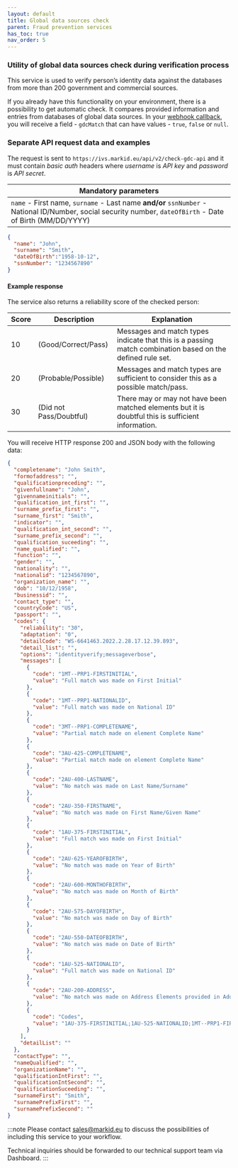 ```yaml
---
layout: default
title: Global data sources check
parent: Fraud prevention services
has_toc: true
nav_order: 5
---
```


### Utility of global data sources check during verification process

This service is used to verify person’s identity data against the databases from more than 200 government and commercial sources.

If you already have this functionality on your environment, there is a possibility to get automatic check. It compares provided information and entries from databases of global data sources. In your [webhook callback](/pages/faud-prevention-services/ResultCallback), you will receive a field - `gdcMatch` that can have values - `true`, `false` or `null`. 


### Separate API request data and examples

The request is sent to `https://ivs.markid.eu/api/v2/check-gdc-api` and it must contain *basic auth* headers where *username* is *API key* and *password* is *API secret*.

| Mandatory parameters                                                                                                             |
|----------------------------------------------------------------------------------------------------------------------------------|
| `name` - First name, `surname` - Last name **and/or** `ssnNumber` - National ID/Number, social security number, `dateOfBirth` - Date of Birth (MM/DD/YYYY) |

```json
{
  "name": "John",
  "surname": "Smith",
  "dateOfBirth":"1958-10-12",
  "ssnNumber": "1234567890"
}
```

#### Example response
The service also returns a reliability score of the checked person:

|Score|Description|Explanation|
|---|---|---|
10|(Good/Correct/Pass)|Messages and match types indicate that this is a passing match combination based on the defined rule set.|
20 | (Probable/Possible) | Messages and match types are sufficient to consider this as a possible match/pass.|
30 | (Did not Pass/Doubtful) | There may or may not have been matched elements but it is doubtful this is sufficient information.|

You will receive HTTP response 200 and JSON body with the following data:

```json
{
  "completename": "John Smith",
  "formofaddress": "",
  "qualificationpreceding": "",
  "givenfullname": "John",
  "givennameinitials": "",
  "qualification_int_first": "",
  "surname_prefix_first": "",
  "surname_first": "Smith",
  "indicator": "",
  "qualification_int_second": "",
  "surname_prefix_second": "",
  "qualification_suceeding": "",
  "name_qualified": "",
  "function": "",
  "gender": "",
  "nationality": "",
  "nationalid": "1234567890",
  "organization_name": "",
  "dob": "10/12/1958",
  "businessid": "",
  "contact_type": "",
  "countryCode": "US",
  "passport": "",
  "codes": {
    "reliability": "30",
    "adaptation": "0",
    "detailCode": "WS-6641463.2022.2.28.17.12.39.893",
    "detail_list": "",
    "options": "identityverify;messageverbose",
    "messages": [
      {
        "code": "1MT--PRP1-FIRSTINITIAL",
        "value": "Full match was made on First Initial"
      },
      {
        "code": "1MT--PRP1-NATIONALID",
        "value": "Full match was made on National ID"
      },
      {
        "code": "3MT--PRP1-COMPLETENAME",
        "value": "Partial match made on element Complete Name"
      },
      {
        "code": "3AU-425-COMPLETENAME",
        "value": "Partial match made on element Complete Name"
      },
      {
        "code": "2AU-400-LASTNAME",
        "value": "No match was made on Last Name/Surname"
      },
      {
        "code": "2AU-350-FIRSTNAME",
        "value": "No match was made on First Name/Given Name"
      },
      {
        "code": "1AU-375-FIRSTINITIAL",
        "value": "Full match was made on First Initial"
      },
      {
        "code": "2AU-625-YEAROFBIRTH",
        "value": "No match was made on Year of Birth"
      },
      {
        "code": "2AU-600-MONTHOFBIRTH",
        "value": "No match was made on Month of Birth"
      },
      {
        "code": "2AU-575-DAYOFBIRTH",
        "value": "No match was made on Day of Birth"
      },
      {
        "code": "2AU-550-DATEOFBIRTH",
        "value": "No match was made on Date of Birth"
      },
      {
        "code": "1AU-525-NATIONALID",
        "value": "Full match was made on National ID"
      },
      {
        "code": "2AU-200-ADDRESS",
        "value": "No match was made on Address Elements provided in Address Lines"
      },
      {
        "code": "Codes",
        "value": "1AU-375-FIRSTINITIAL;1AU-525-NATIONALID;1MT--PRP1-FIRSTINITIAL;1MT--PRP1-NATIONALID;2AU-200-ADDRESS;2AU-350-FIRSTNAME;2AU-400-LASTNAME;2AU-550-DATEOFBIRTH;2AU-575-DAYOFBIRTH;2AU-600-MONTHOFBIRTH;2AU-625-YEAROFBIRTH;3AU-425-COMPLETENAME;3MT--PRP1-COMPLETENAME;"
      }
    ],
    "detailList": ""
  },
  "contactType": "",
  "nameQualified": "",
  "organizationName": "",
  "qualificationIntFirst": "",
  "qualificationIntSecond": "",
  "qualificationSuceeding": "",
  "surnameFirst": "Smith",
  "surnamePrefixFirst": "",
  "surnamePrefixSecond": ""
}
```

:::note
Please contact sales@markid.eu to discuss the possibilities of including this service to your workflow.

Technical inquiries should be forwarded to our technical support team via Dashboard. 
:::
